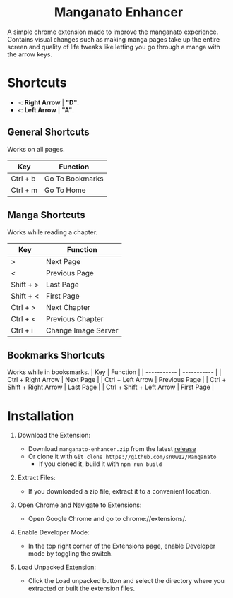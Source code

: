 <h1 align="center">
  Manganato Enhancer
</h1>

A simple chrome extension made to improve the manganato experience. Contains visual changes such as making manga pages take up the entire screen and quality of life tweaks like letting you go through a manga with the arrow keys.

# Shortcuts

- `>`: **Right Arrow** | **"D"**.
- `<`: **Left Arrow** | **"A"**.

## General Shortcuts

Works on all pages.

| Key      | Function |
| ----------- | ----------- |
| Ctrl + b     | Go To Bookmarks |
| Ctrl + m     | Go To Home |

## Manga Shortcuts

Works while reading a chapter.

| Key      | Function |
| ----------- | ----------- |
| >   | Next Page |
| <     | Previous Page |
| Shift + >   | Last Page |
| Shift + <     | First Page |
| Ctrl + >   | Next Chapter |
| Ctrl + <     | Previous Chapter |
| Ctrl + i     | Change Image Server |

## Bookmarks Shortcuts

Works while in booksmarks.
| Key      | Function |
| ----------- | ----------- |
| Ctrl + Right Arrow   | Next Page |
| Ctrl + Left Arrow   | Previous Page |
| Ctrl + Shift + Right Arrow   | Last Page |
| Ctrl + Shift + Left Arrow   | First Page |

# Installation

1. Download the Extension:
    * Download `manganato-enhancer.zip` from the latest [release](https://github.com/sn0w12/Manganato/releases/latest)
    * Or clone it with `Git clone https://github.com/sn0w12/Manganato`
      * If you cloned it, build it with `npm run build`

2. Extract Files:
    * If you downloaded a zip file, extract it to a convenient location.

3. Open Chrome and Navigate to Extensions:
    * Open Google Chrome and go to chrome://extensions/.

4. Enable Developer Mode:
    * In the top right corner of the Extensions page, enable Developer mode by toggling the switch.

5. Load Unpacked Extension:
    * Click the Load unpacked button and select the directory where you extracted or built the extension files.
